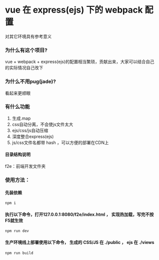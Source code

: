 # vue 在 express(ejs) 下的 webpack 配置
对其它环境具有参考意义

### 为什么有这个项目?
vue + webpack + express(ejs)的配置相当繁琐，贡献出来，大家可以结合自己的实际情况自己改下

### 为什么不用pug(jade)?
看起来更顺眼

### 有什么功能
1. 生成.map
2. css自动分离，不会使js文件太大
3. ejs/css/js自动压缩
4. 深度整合express(ejs)
5. js/css文件名都带 hash ，可以方便的部署在CDN上

#### 目录结构说明
f2e：前端开发文件夹

### 使用方法：

#### 先装依赖
```
npm i
```

#### 执行以下命令，打开127.0.0.1:8080/f2e/index.html ， 实现热加载，写完不按F5就生效
```
npm run dev
```

#### 生产环境线上部署使用以下命令， 生成的 CSS/JS 在 ./public ， ejs 在 ./views
```
npm run build
```
